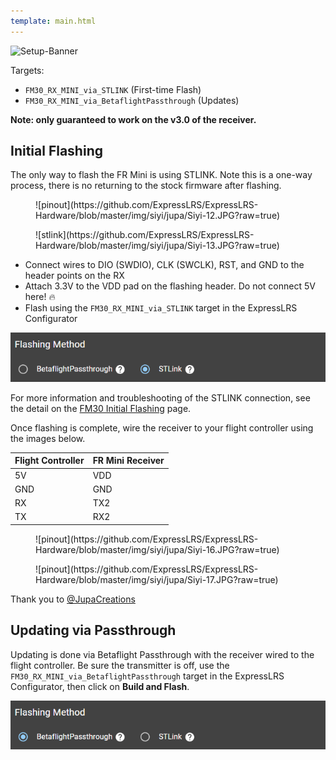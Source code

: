 ```yaml
---
template: main.html
---
```


![Setup-Banner](https://raw.githubusercontent.com/ExpressLRS/ExpressLRS-hardware/master/img/quick-start.png)

Targets:

- `FM30_RX_MINI_via_STLINK` (First-time Flash)
- `FM30_RX_MINI_via_BetaflightPassthrough` (Updates)

**Note: only guaranteed to work on the v3.0 of the receiver.**

## Initial Flashing

The only way to flash the FR Mini is using STLINK. Note this is a one-way process, there is no returning to the stock firmware after flashing.
<figure markdown>
![pinout](https://github.com/ExpressLRS/ExpressLRS-Hardware/blob/master/img/siyi/jupa/Siyi-12.JPG?raw=true)
</figure>
<figure markdown>
![stlink](https://github.com/ExpressLRS/ExpressLRS-Hardware/blob/master/img/siyi/jupa/Siyi-13.JPG?raw=true)
</figure>

* Connect wires to DIO (SWDIO), CLK (SWCLK), RST, and GND to the header points on the RX
* Attach 3.3V to the VDD pad on the flashing header. Do not connect 5V here! :fire:
* Flash using the `FM30_RX_MINI_via_STLINK` target in the ExpressLRS Configurator

![via STLink](../../assets/images/Method_RX_STLink-stm.png)

For more information and troubleshooting of the STLINK connection, see the detail on the [FM30 Initial Flashing](../transmitters/tx-siyifm30.md) page.

Once flashing is complete, wire the receiver to your flight controller using the images below.

| Flight Controller | FR Mini Receiver |
|---|---|
| 5V | VDD |
| GND | GND |
| RX | TX2 |
| TX | RX2 |

<figure markdown>
![pinout](https://github.com/ExpressLRS/ExpressLRS-Hardware/blob/master/img/siyi/jupa/Siyi-16.JPG?raw=true)
</figure>
<figure markdown>
![pinout](https://github.com/ExpressLRS/ExpressLRS-Hardware/blob/master/img/siyi/jupa/Siyi-17.JPG?raw=true)
</figure>

Thank you to [@JupaCreations](http://www.jupacreations.com/)

## Updating via Passthrough

Updating is done via Betaflight Passthrough with the receiver wired to the flight controller. Be sure the transmitter is off, use the `FM30_RX_MINI_via_BetaflightPassthrough` target in the ExpressLRS Configurator, then click on **Build and Flash**.

![via Passthrough](../../assets/images/Method_RX_Passthrough-stm.png)
